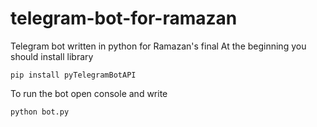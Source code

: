 # telegram-bot-for-ramazan
Telegram bot written in python for Ramazan's final
At the beginning you should install library
```console
pip install pyTelegramBotAPI
```
To run the bot open console and write
```console
python bot.py
```
